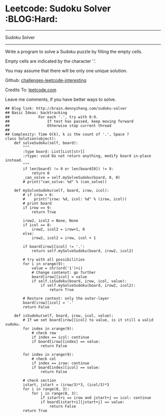 # Leetcode: Sudoku Solver     :BLOG:Hard:


---

Sudoku Solver  

---

Write a program to solve a Sudoku puzzle by filling the empty cells.  

Empty cells are indicated by the character '.'.  

You may assume that there will be only one unique solution.  

Github: [challenges-leetcode-interesting](https://github.com/DennyZhang/challenges-leetcode-interesting/tree/master/sudoku-solver)  

Credits To: [leetcode.com](https://leetcode.com/problems/sudoku-solver/description/)  

Leave me comments, if you have better ways to solve.  

    ## Blog link: http://brain.dennyzhang.com/sudoku-solver
    ## Basic Ideas: backtracking
    ##             For each '.', try with 0-9.
    ##                 If test has passed, keep moving forward
    ##                 Otherwise stop current thread
    ##
    ## Complexity: Time O(k), k is the count of '.', Space ?
    class Solution(object):
        def solveSudoku(self, board):
            """
            :type board: List[List[str]]
            :rtype: void Do not return anything, modify board in-place instead.
            """
            if len(board) != 9 or len(board[0]) != 9:
                return 0
            _can_solve = self.mySolveSudoku(board, 0, 0)
            # print("can_solve: %d" % (can_solve))
    
        def mySolveSudoku(self, board, irow, icol):
            # if irow > 6:
            #    print("irow: %d, icol: %d" % (irow, icol))
            # print board
            if irow == 9:
                return True
    
            irow2, icol2 = None, None
            if icol == 8:
                irow2, icol2 = irow+1, 0
            else:
                irow2, icol2 = irow, icol + 1
    
            if board[irow][icol] != '.':
                return self.mySolveSudoku(board, irow2, icol2)
    
            # try with all possibilities
            for i in xrange(9):
                value = chr(ord('1')+i)
                # Change contenxt: go further
                board[irow][icol] = value
                if self.isSudoku(board, irow, icol, value):
                    if self.mySolveSudoku(board, irow2, icol2):
                        return True
    
            # Restore context: only the outer-layer
            board[irow][icol] = '.'
            return False
    
        def isSudoku(self, board, irow, icol, value):
            # If we set board[irow][icol] to value, is it still a valid sudoku.
            for index in xrange(9):
                # check row
                if index == icol: continue
                if board[irow][index] == value:
                    return False
    
            for index in xrange(9):
                # check col
                if index == irow: continue
                if board[index][icol] == value:
                    return False
    
            # check section
            istart, jstart = (irow/3)*3, (icol/3)*3
            for i in range(0, 3):
                for j in range(0, 3):
                    if istart+i == irow and jstart+j == icol: continue
                    if board[istart+i][jstart+j] == value:
                        return False
            return True